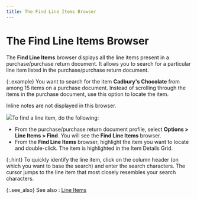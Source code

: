 ```yaml
---
title: The Find Line Items Browser
---
```


# The Find Line Items Browser


The **Find Line Items** browser  displays all the line items present in a purchase/purchase return document.  It allows you to search for a particular line item listed in the purchase/purchase  return document.


{:.example}
You want to search for the item **Cadbury's 
 Chocolate** from among 15 items on a purchase document. Instead of  scrolling through the items in the purchase document, use this option  to locate the item.


Inline notes are not displayed in this browser.


![]({{site.pp_baseurl}}/img/steps.gif)To find a line item, do the following:

- From the purchase/purchase  return document profile, select **Options 
 &gt; Line Items &gt; Find**. You will see the **Find 
 Line Items** browser.
- From the **Find Line Items** browser, highlight the  item you want to locate and double-click. The item is highlighted in the  Item Details Grid.



{:.hint}
To quickly identify the line item, click on  the column header (on which you want to base the search) and enter the  search characters. The cursor jumps to the line item that most closely  resembles your search characters.


{:.see_also}
See also
: [Line Items]({{site.pp_baseurl}}/purc-proc/doc-profile/doc-options/misc-options/line_items.html)
